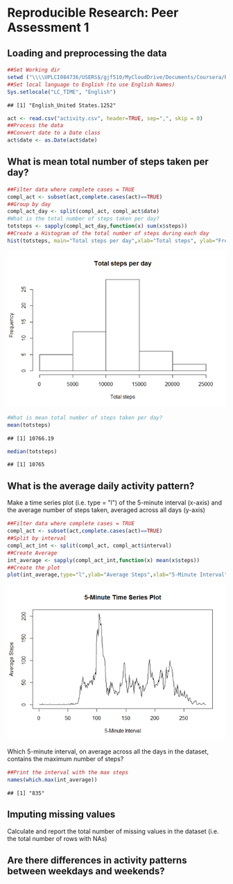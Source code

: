 # Reproducible Research: Peer Assessment 1


## Loading and preprocessing the data

```r
##Set Working dir
setwd ("\\\\UPLCI084736/USERS$/gjf510/MyCloudDrive/Documents/Coursera/RepData_PeerAssessment1")
##Set local language to English (to use English Names)
Sys.setlocale("LC_TIME", "English")  
```

```
## [1] "English_United States.1252"
```

```r
act <- read.csv("activity.csv", header=TRUE, sep=",", skip = 0)
##Process the data
##Convert date to a Date class
act$date <- as.Date(act$date)
```


## What is mean total number of steps taken per day?

```r
##Filter data where complete cases = TRUE
compl_act <- subset(act,complete.cases(act)==TRUE)
##Group by day
compl_act_day <- split(compl_act, compl_act$date)
#What is the total number of steps taken per day?
totsteps <- sapply(compl_act_day,function(x) sum(x$steps))
##Create a Histogram of the total number of steps during each day
hist(totsteps, main="Total steps per day",xlab="Total steps", ylab="Frequency")
```

![](PA1_template_files/figure-html/unnamed-chunk-2-1.png) 

```r
#What is mean total number of steps taken per day?
mean(totsteps)
```

```
## [1] 10766.19
```

```r
median(totsteps)
```

```
## [1] 10765
```


## What is the average daily activity pattern?
Make a time series plot (i.e. type = "l") of the 5-minute interval (x-axis) and the average number of steps taken, averaged across all days (y-axis)

```r
##Filter data where complete cases = TRUE
compl_act <- subset(act,complete.cases(act)==TRUE)
##Split by interval
compl_act_int <- split(compl_act, compl_act$interval)
##Create Average
int_average <- sapply(compl_act_int,function(x) mean(x$steps))
##Create the plot
plot(int_average,type="l",ylab="Average Steps",xlab="5-Minute Interval",main="5-Minute Time Series Plot")
```

![](PA1_template_files/figure-html/unnamed-chunk-3-1.png) 

Which 5-minute interval, on average across all the days in the dataset, contains the maximum number of steps?

```r
##Print the interval with the max steps
names(which.max(int_average))
```

```
## [1] "835"
```

## Imputing missing values
Calculate and report the total number of missing values in the dataset (i.e. the total number of rows with NAs)


## Are there differences in activity patterns between weekdays and weekends?
